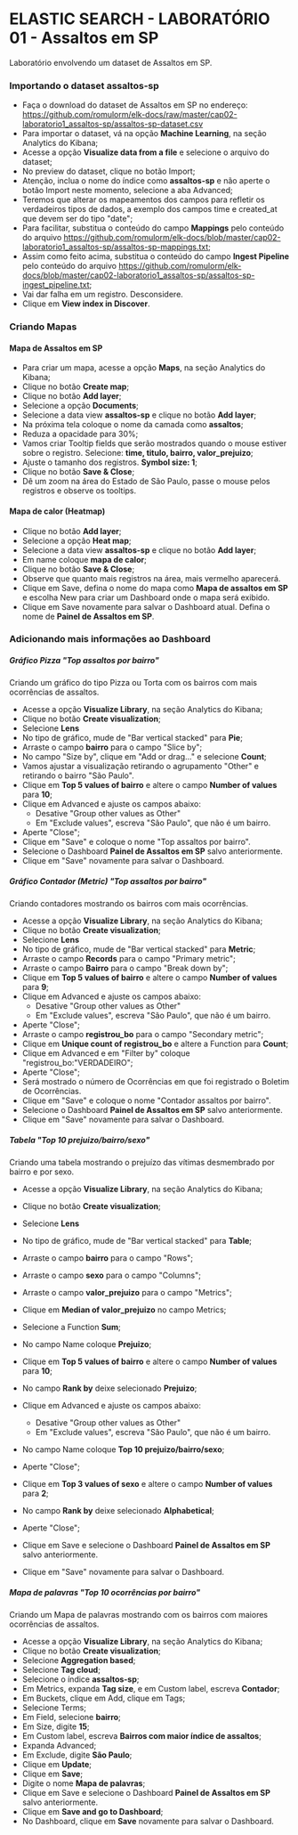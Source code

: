 # ELASTIC SEARCH - LABORATÓRIO 01 - Assaltos em SP

Laboratório envolvendo um dataset de Assaltos em SP.

### Importando o dataset assaltos-sp

* Faça o download do dataset de Assaltos em SP no endereço: https://github.com/romulorm/elk-docs/raw/master/cap02-laboratorio1_assaltos-sp/assaltos-sp-dataset.csv
* Para importar o dataset, vá na opção **Machine Learning**, na seção Analytics do Kibana;
* Acesse a opção **Visualize data from a file** e selecione o arquivo do dataset;
* No preview do dataset, clique no botão Import;
* Atenção, inclua o nome do índice como **assaltos-sp** e não aperte o botão Import neste momento, selecione a aba Advanced;
* Teremos que alterar os mapeamentos dos campos para refletir os verdadeiros tipos de dados, a exemplo dos campos time e created_at que devem ser do tipo "date";
* Para facilitar, substitua o conteúdo do campo **Mappings** pelo conteúdo do arquivo https://github.com/romulorm/elk-docs/blob/master/cap02-laboratorio1_assaltos-sp/assaltos-sp-mappings.txt;
* Assim como feito acima, substitua o conteúdo do campo **Ingest Pipeline** pelo conteúdo do arquivo  https://github.com/romulorm/elk-docs/blob/master/cap02-laboratorio1_assaltos-sp/assaltos-sp-ingest_pipeline.txt;
* Vai dar falha em um registro. Desconsidere.
* Clique em **View index in Discover**.

### Criando Mapas

#### Mapa de Assaltos em SP

* Para criar um mapa, acesse a opção **Maps**, na seção Analytics do Kibana;
* Clique no botão **Create map**;
* Clique no botão **Add layer**;
* Selecione a opção **Documents**;
* Selecione a data view **assaltos-sp** e clique no botão **Add layer**;
* Na próxima tela coloque o nome da camada como **assaltos**;
* Reduza a opacidade para 30%;
* Vamos criar Tooltip fields que serão mostrados quando o mouse estiver sobre o registro. Selecione: **time, titulo, bairro, valor_prejuizo**;
* Ajuste o tamanho dos registros. **Symbol size: 1**;
* Clique no botão **Save & Close**;
* Dê um zoom na área do Estado de São Paulo, passe o mouse pelos registros e observe os tooltips.

#### Mapa de calor (Heatmap)

* Clique no botão **Add layer**;
* Selecione a opção **Heat map**;
* Selecione a data view **assaltos-sp** e clique no botão **Add layer**;
* Em name coloque **mapa de calor**;
* Clique no botão **Save & Close**;
* Observe que quanto mais registros na área, mais vermelho aparecerá.
* Clique em Save, defina o nome do mapa como **Mapa de assaltos em SP** e escolha New para criar um Dashboard onde o mapa será exibido.
* Clique em Save novamente para salvar o Dashboard atual. Defina o nome de **Painel de Assaltos em SP**.

### Adicionando mais informações ao Dashboard


##### Gráfico Pizza "Top assaltos por bairro"

Criando um gráfico do tipo Pizza ou Torta com os bairros com mais ocorrências de assaltos.

* Acesse a opção **Visualize Library**, na seção Analytics do Kibana;
* Clique no botão **Create visualization**;
* Selecione **Lens**
* No tipo de gráfico, mude de "Bar vertical stacked" para **Pie**;
* Arraste o campo **bairro** para o campo "Slice by";
* No campo "Size by", clique em "Add or drag..." e selecione **Count**;
* Vamos ajustar a visualização retirando o agrupamento "Other" e retirando o bairro "São Paulo".
* Clique em **Top 5 values of bairro** e altere o campo **Number of values** para **10**;
* Clique em Advanced e ajuste os campos abaixo:
    - Desative "Group other values as Other"
    - Em "Exclude values", escreva "São Paulo", que não é um bairro.
* Aperte "Close";
* Clique em "Save" e coloque o nome "Top assaltos por bairro".
* Selecione o Dashboard **Painel de Assaltos em SP** salvo anteriormente.
* Clique em "Save" novamente para salvar o Dashboard.

##### Gráfico Contador (Metric)  "Top assaltos por bairro"

Criando contadores mostrando os bairros com mais ocorrências.

* Acesse a opção **Visualize Library**, na seção Analytics do Kibana;
* Clique no botão **Create visualization**;
* Selecione **Lens**
* No tipo de gráfico, mude de "Bar vertical stacked" para **Metric**;
* Arraste o campo **Records** para o campo "Primary metric";
* Arraste o campo **Bairro** para o campo "Break down by";
* Clique em **Top 5 values of bairro** e altere o campo **Number of values** para **9**;
* Clique em Advanced e ajuste os campos abaixo:
    - Desative "Group other values as Other"
    - Em "Exclude values", escreva "São Paulo", que não é um bairro.
* Aperte "Close";
* Arraste o campo **registrou_bo** para o campo "Secondary metric";
* Clique em **Unique count of registrou_bo** e altere a Function para **Count**;
* Clique em Advanced e em "Filter by" coloque "registrou_bo:"VERDADEIRO";
* Aperte "Close";
* Será mostrado o número de Ocorrências em que foi registrado o Boletim de Ocorrências.
* Clique em "Save" e coloque o nome "Contador assaltos por bairro".
* Selecione o Dashboard **Painel de Assaltos em SP** salvo anteriormente.
* Clique em "Save" novamente para salvar o Dashboard.

##### Tabela "Top 10 prejuizo/bairro/sexo"

Criando uma tabela mostrando o prejuízo das vítimas desmembrado por bairro e por sexo.

* Acesse a opção **Visualize Library**, na seção Analytics do Kibana;
* Clique no botão **Create visualization**;
* Selecione **Lens**
* No tipo de gráfico, mude de "Bar vertical stacked" para **Table**;
* Arraste o campo **bairro** para o campo "Rows";
* Arraste o campo **sexo** para o campo "Columns";
* Arraste o campo **valor_prejuizo** para o campo "Metrics";

* Clique em **Median of valor_prejuizo** no campo Metrics;
* Selecione a Function **Sum**;
* No campo Name coloque **Prejuizo**;

* Clique em **Top 5 values of bairro** e altere o campo **Number of values** para **10**;
* No campo **Rank by** deixe selecionado **Prejuizo**;
* Clique em Advanced e ajuste os campos abaixo:
    - Desative "Group other values as Other"
    - Em "Exclude values", escreva "São Paulo", que não é um bairro.
* No campo Name coloque **Top 10 prejuizo/bairro/sexo**;
* Aperte "Close";

* Clique em **Top 3 values of sexo** e altere o campo **Number of values** para **2**;
* No campo **Rank by** deixe selecionado **Alphabetical**;
* Aperte "Close";

* Clique em Save e selecione o Dashboard **Painel de Assaltos em SP** salvo anteriormente.
* Clique em "Save" novamente para salvar o Dashboard.

##### Mapa de palavras "Top 10 ocorrências por bairro"

Criando um Mapa de palavras mostrando com os bairros com maiores ocorrências de assaltos.

* Acesse a opção **Visualize Library**, na seção Analytics do Kibana;
* Clique no botão **Create visualization**;
* Selecione **Aggregation based**;
* Selecione **Tag cloud**;
* Selecione o índice **assaltos-sp**;
* Em Metrics, expanda **Tag size**, e em Custom label, escreva **Contador**;
* Em Buckets, clique em Add, clique em Tags;
* Selecione Terms;
* Em Field, selecione **bairro**;
* Em Size, digite **15**;
* Em Custom label, escreva **Bairros com maior índice de assaltos**;
* Expanda Advanced;
* Em Exclude, digite **São Paulo**;
* Clique em **Update**;
* Clique em **Save**;
* Digite o nome **Mapa de palavras**;
* Clique em Save e selecione o Dashboard **Painel de Assaltos em SP** salvo anteriormente.
* Clique em **Save and go to Dashboard**;
* No Dashboard, clique em **Save** novamente para salvar o Dashboard.